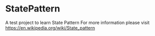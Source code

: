 # StatePattern
A test project to learn State Pattern
For more information please visit https://en.wikipedia.org/wiki/State_pattern

